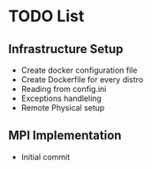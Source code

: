 TODO List
======================


Infrastructure Setup
----------------------
- Create docker configuration file 
- Create Dockerfile for every distro
- Reading from config.ini
- Exceptions handleling
- Remote Physical setup

MPI Implementation
---------------------
- Initial commit
